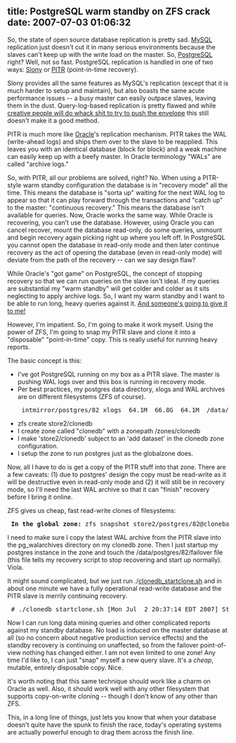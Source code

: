 title: PostgreSQL warm standby on ZFS crack
date: 2007-07-03 01:06:32
---

<p>So, the state of open source database replication is pretty sad.  <a href="http://www.mysql.com/">MySQL</a> replication just doesn't cut it in many serious environments because the slaves can't keep up with the write load on the master.  So, <a href="http://www.postgresql.org/">PostgreSQL</a> right?  Well, not so fast.  PostgreSQL replication is handled in one of two ways: <a href="http://slony.info/">Slony</a> or <a href="http://www.postgresql.org/docs/8.2/static/continuous-archiving.html">PITR</a> (point-in-time recovery).</p>  <p>Slony provides all the same features as MySQL's replication (except that it is much harder to setup and maintain), but also boasts the same acute performance issues -- a busy master can easily outpace slaves, leaving them in the dust.  Query-log-based replication is pretty flawed and while <a href="http://mysqldatabaseadministration.blogspot.com/2007/05/pre-fetch-binlogs-to-speed-up-mysql.html">creative people will do whack shit to try to push the envelope</a> this still doesn't make it a good method.</p>  <p>PITR is much more like <a href="http://www.oracle.com/">Oracle</a>'s replication mechanism.  PITR takes the WAL (write-ahead logs) and ships them over to the slave to be reapplied.  This leaves you with an identical database (block for block) and a weak machine can easily keep up with a beefy master.  In Oracle terminology "WALs" are called "archive logs."</p>  <p>So, with PITR, all our problems are solved, right?  No.  When using a PITR-style warm standby configuration the database is in "recovery mode" all the time.  This means the database is "sorta up" waiting for the next WAL log to appear so that it can play forward through the transactions and "catch up" to the master: "continuous recovery."  This means the database isn't available for queries.  Now, Oracle works the same way.  While Oracle is recovering, you can't use the database.  However, using Oracle you can cancel recover, mount the database read-only, do some queries, unmount and begin recovery again picking right up where you left off.  In PostgreSQL you cannot open the database in read-only mode and then later continue recovery as the act of opening the database (even in read-only mode) will deviate from the path of the recovery -- can we say design flaw?</p>  <p>While Oracle's "got game" on PostgreSQL, the concept of stopping recovery so that we can run queries on the slave isn't ideal.  If my queries are substantial my "warm standby" will get colder and colder as it sits neglecting to apply archive logs.  So, I want my warm standby and I want to be able to run long, heavy queries against it.  <a href="http://code.google.com/soc/2007/postgres/appinfo.html?csaid=6545828A8197EBC6">And someone's going to give it to me!</a></p>  <p>However, I'm impatient.  So, I'm going to make it work myself.  Using the power of ZFS, I'm going to snap my PITR slave and clone it into a "disposable" "point-in-time" copy.  This is really useful for running heavy reports.</p>  The basic concept is this:  <ul> <li>I've got PostgreSQL running on my box as a PITR slave.  The master is pushing WAL logs over and this box is running in recovery mode.</li> <li>Per best practices, my postgres data directory, xlogs and WAL archives are on different filesystems (ZFS of course).  <pre> intmirror/postgres/82_xlogs  64.1M  66.8G  64.1M  /data/postgres/82_xlogs store2/postgres/82    10.5G  1.97T  8.15G  /data/postgres/82 store2/postgres/82_walarchives 14.4G  1.97T  3.89G  /data/postgres/82_walarchives </pre> </li> <li>zfs create store2/clonedb</li> <li>I create zone called "clonedb" with a zonepath /zones/clonedb</li> <li>I make 'store2/clonedb' subject to an 'add dataset' in the clonedb zone configuration.</li> <li>I setup the zone to run postgres just as the globalzone does.</li> </ul>  <p>Now, all I have to do is get a copy of the PITR stuff into that zone.  There are a few caveats: (1) due to postgres' design the copy must be read-write as it will be destructive even in read-only mode and (2) it will still be in recovery mode, so I'll need the last WAL archive so that it can "finish" recovery before I bring it online.</p>  <p>ZFS gives us cheap, fast read-write clones of filesystems:</p> <pre> <b>In the global zone:</b> zfs snapshot store2/postgres/82@clonebase zfs clone store2/postgres/82@clonebase store2/clonedb/82  <b>In the clonedb zone:</b> zfs mount /store2/postgres/82 zfs set mountpoint=/data/postgres/82 store2/clonedb/82 </pre>  <p>I need to make sure I copy the latest WAL archive from the PITR slave into the pg_walarchives directory on my clonedb zone. Then I just startup my postgres instance in the zone and touch the /data/postgres/82/failover file (this file tells my recovery script to stop recovering and start up normally).  Viola.</p>  <p>It might sound complicated, but we just run ./<a href="https://labs.omniti.com/trac/pgsoltools/browser/trunk/pitr_clone/clonedb_startclone.sh">clonedb_startclone.sh</a> and in about one minute we have a fully operational read-write database and the PITR slave is merrily continuing recovery.</p>  <pre> # ./clonedb_startclone.sh [Mon Jul  2 20:37:14 EDT 2007] Stopping postgres in clonedb [Mon Jul  2 20:37:20 EDT 2007] Dropping clone and base snapshot [Mon Jul  2 20:37:38 EDT 2007] Snapshot store2/postgres/82 [Mon Jul  2 20:37:39 EDT 2007] Clone to store2/clonedb/82 [Mon Jul  2 20:37:41 EDT 2007] Mount store2/clonedb/82 at /data/postgres/82 in clonedb [Mon Jul  2 20:37:43 EDT 2007] Copy last WAL [0000000100000016000000FA] [Mon Jul  2 20:37:43 EDT 2007] Make it active [induce failover] [Mon Jul  2 20:37:43 EDT 2007] Start postgres in clonedb [Mon Jul  2 20:38:07 EDT 2007] System up </pre>  <p>Now I can run long data mining queries and other complicated reports against my standby database.  No load is induced on the master database at all (so no concern about negative production service effects) and the standby recovery is continuing on unaffected, so from the failover point-of-view nothing has changed either.  I am not even limited to one zone!  Any time I'd like to, I can just "snap" myself a new query slave.  It's a <em>cheap</em>, mutable, entirely disposable copy. Nice.</p>  <p>It's worth noting that this same technique should work like a charm on Oracle as well.  Also, it should work well with any other filesystem that supports copy-on-write cloning -- though I don't know of any other than ZFS.</p>  <p>This, in a long line of things, just lets you know that when your database doesn't quite have the spunk to finish the race, today's operating systems are actually powerful enough to drag them across the finish line.</p>
